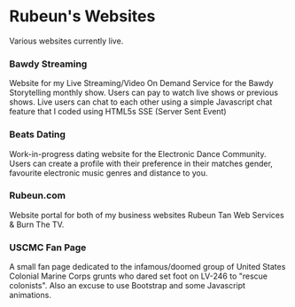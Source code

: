 # Rubeun's Websites

Various websites currently live.

### Bawdy Streaming

Website for my Live Streaming/Video On Demand Service for the Bawdy Storytelling monthly show.
Users can pay to watch live shows or previous shows. 
Live users can chat to each other using a simple Javascript chat feature that I coded using HTML5s SSE (Server Sent Event)

### Beats Dating

Work-in-progress dating website for the Electronic Dance Community. Users can create a profile with their preference in their matches gender, favourite electronic music genres and distance to you. 

### Rubeun.com

Website portal for both of my business websites Rubeun Tan Web Services & Burn The TV. 

### USCMC Fan Page

A small fan page dedicated to the infamous/doomed group of United States Colonial Marine Corps grunts who dared set foot on LV-246 to "rescue colonists".
Also an excuse to use Bootstrap and some Javascript animations.

